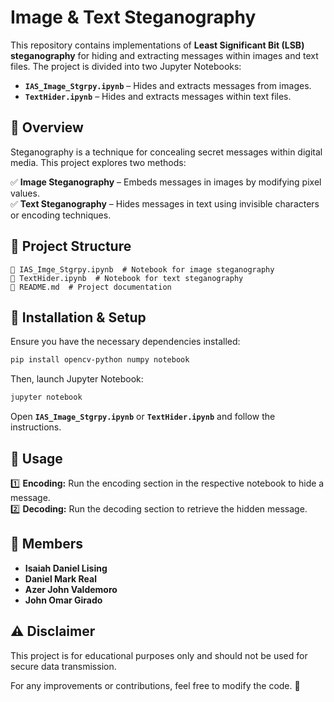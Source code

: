 # **Image & Text Steganography**  

This repository contains implementations of **Least Significant Bit (LSB) steganography** for hiding and extracting messages within images and text files. The project is divided into two Jupyter Notebooks:  

- **`IAS_Image_Stgrpy.ipynb`** – Hides and extracts messages from images.  
- **`TextHider.ipynb`** – Hides and extracts messages within text files.  

## **📌 Overview**  
Steganography is a technique for concealing secret messages within digital media. This project explores two methods:  

✅ **Image Steganography** – Embeds messages in images by modifying pixel values.  
✅ **Text Steganography** – Hides messages in text using invisible characters or encoding techniques.  

## **📂 Project Structure**  
```
📁 IAS_Imge_Stgrpy.ipynb  # Notebook for image steganography
📁 TextHider.ipynb  # Notebook for text steganography
📄 README.md  # Project documentation
```

## **🔧 Installation & Setup**  
Ensure you have the necessary dependencies installed:  
```bash
pip install opencv-python numpy notebook
```
Then, launch Jupyter Notebook:  
```bash
jupyter notebook
```
Open **`IAS_Image_Stgrpy.ipynb`** or **`TextHider.ipynb`** and follow the instructions.  

## **📌 Usage**  
1️⃣ **Encoding:** Run the encoding section in the respective notebook to hide a message.  
2️⃣ **Decoding:** Run the decoding section to retrieve the hidden message.  

## **👥 Members**  
- **Isaiah Daniel Lising**  
- **Daniel Mark Real**  
- **Azer John Valdemoro**  
- **John Omar Girado**  

## **⚠️ Disclaimer**  
This project is for educational purposes only and should not be used for secure data transmission.  

For any improvements or contributions, feel free to modify the code. 🚀
